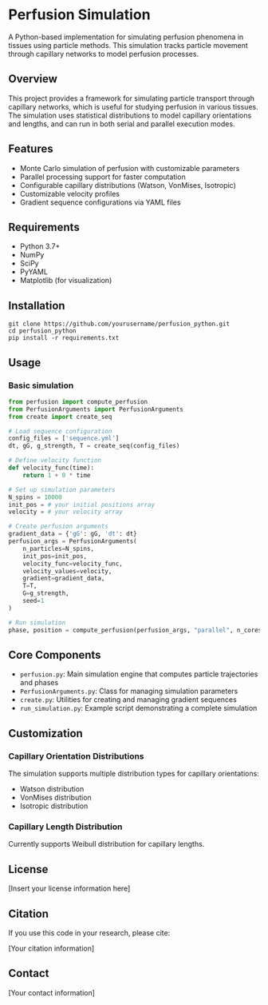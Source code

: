 # Perfusion Simulation

A Python-based implementation for simulating perfusion phenomena in tissues using particle methods. This simulation tracks particle movement through capillary networks to model perfusion processes.

## Overview

This project provides a framework for simulating particle transport through capillary networks, which is useful for studying perfusion in various tissues. The simulation uses statistical distributions to model capillary orientations and lengths, and can run in both serial and parallel execution modes.

## Features

- Monte Carlo simulation of perfusion with customizable parameters
- Parallel processing support for faster computation
- Configurable capillary distributions (Watson, VonMises, Isotropic)
- Customizable velocity profiles
- Gradient sequence configurations via YAML files

## Requirements

- Python 3.7+
- NumPy
- SciPy
- PyYAML
- Matplotlib (for visualization)

## Installation

```
git clone https://github.com/yourusername/perfusion_python.git
cd perfusion_python
pip install -r requirements.txt
```

## Usage

### Basic simulation

```python
from perfusion import compute_perfusion
from PerfusionArguments import PerfusionArguments
from create import create_seq

# Load sequence configuration
config_files = ['sequence.yml']
dt, gG, g_strength, T = create_seq(config_files)

# Define velocity function
def velocity_func(time):
    return 1 + 0 * time

# Set up simulation parameters
N_spins = 10000
init_pos = # your initial positions array
velocity = # your velocity array

# Create perfusion arguments
gradient_data = {'gG': gG, 'dt': dt}
perfusion_args = PerfusionArguments(
    n_particles=N_spins,
    init_pos=init_pos,
    velocity_func=velocity_func,
    velocity_values=velocity,
    gradient=gradient_data,
    T=T,
    G=g_strength,
    seed=1
)

# Run simulation
phase, position = compute_perfusion(perfusion_args, "parallel", n_cores=8)
```

## Core Components

- `perfusion.py`: Main simulation engine that computes particle trajectories and phases
- `PerfusionArguments.py`: Class for managing simulation parameters
- `create.py`: Utilities for creating and managing gradient sequences
- `run_simulation.py`: Example script demonstrating a complete simulation

## Customization

### Capillary Orientation Distributions

The simulation supports multiple distribution types for capillary orientations:
- Watson distribution
- VonMises distribution
- Isotropic distribution

### Capillary Length Distribution

Currently supports Weibull distribution for capillary lengths.

## License

[Insert your license information here]

## Citation

If you use this code in your research, please cite:

[Your citation information]

## Contact

[Your contact information] 

